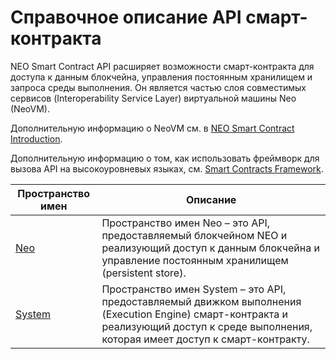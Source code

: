 # Справочное описание API смарт-контракта

NEO Smart Contract API  расширяет возможности смарт-контракта для доступа к данным блокчейна, управления постоянным хранилищем и запроса среды выполнения. Он является частью слоя совместимых сервисов (Interoperability Service Layer) виртуальной машины Neo (NeoVM).

Дополнительную информацию о NeoVM см. в [NEO Smart Contract Introduction](../introduction.md).

Дополнительную информацию о том, как использовать фреймворк для вызова API на высокоуровневых языках, см. [Smart Contracts Framework](fw.md).


Пространство имен | Описание |
| ----------------------------- | ---------------------------------------- |
| [Neo](api/neo.md) | Пространство имен Neo – это API, предоставляемый блокчейном NEO и реализующий доступ к данным блокчейна и управление постоянным хранилищем (persistent store). |
| [System](api/system.md) | Пространство имен System – это API, предоставляемый движком  выполнения (Execution Engine) смарт-контракта и реализующий доступ к среде выполнения, которая имеет доступ к смарт-контракту. |
